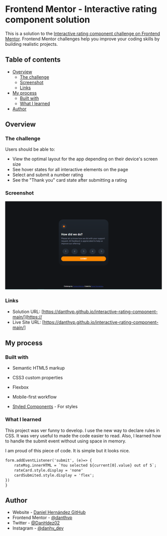# Frontend Mentor - Interactive rating component solution

This is a solution to the [Interactive rating component challenge on Frontend Mentor](https://www.frontendmentor.io/challenges/interactive-rating-component-koxpeBUmI). Frontend Mentor challenges help you improve your coding skills by building realistic projects. 

## Table of contents

- [Overview](#overview)
  - [The challenge](#the-challenge)
  - [Screenshot](#screenshot)
  - [Links](#links)
- [My process](#my-process)
  - [Built with](#built-with)
  - [What I learned](#what-i-learned)
- [Author](#author)



## Overview

### The challenge

Users should be able to:

- View the optimal layout for the app depending on their device's screen size
- See hover states for all interactive elements on the page
- Select and submit a number rating
- See the "Thank you" card state after submitting a rating

### Screenshot



![Project Desktop Screenshot](screenshot.png)


### Links

- Solution URL: [https://danthvp.github.io/interactive-rating-component-main/](https://
- Live Site URL: [https://danthvp.github.io/interactive-rating-component-main/]

## My process

### Built with

- Semantic HTML5 markup
- CSS3 custom properties
- Flexbox
- Mobile-first workflow

- [Styled Components](https://styled-components.com/) - For styles


### What I learned

This project was ver funny to develop. 
I use the new way to declare rules in CSS.
It was very useful to made the code easier to read.
Also, I learned how to handle the submit event without using space in memory.


I am proud of this piece of code. 
It is simple but it looks nice.

```JS1
form.addEventListener('submit', (e)=> {
    rateMsg.innerHTML = `You selected ${current[0].value} out of 5`;
    rateCard.style.display = 'none'
    cardSubmited.style.display = 'flex';
})
}
```


## Author

- Website - [Daniel Hernández GitHub](https://github.com/danthvp)
- Frontend Mentor - [@danthvp](https://www.frontendmentor.io/profile/danthvp)
- Twitter - [@DanHdez02](https://twitter.com/DanHdez02)
- Instagram - [@danhv_dev](https://instagram.com/danhv_dev?igshid=MzRlODBiNWFlZA==)

